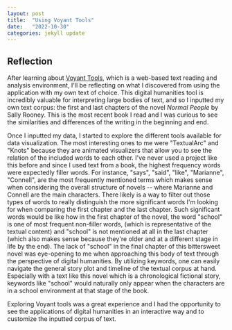 ```yaml
---
layout: post
title:  "Using Voyant Tools"
date:   "2022-10-30"
categories: jekyll update
---
```


## Reflection
After learning about <a href="https://voyant-tools.org/">Voyant Tools</a>, which is a web-based text reading and analysis environment, I'll be reflecting on what I discovered from using the application with my own text of choice. This digital humanities tool is incredibly valuable for interpreting large bodies of text, and so I inputted my own text corpus: the first and last chapters of the novel <i>Normal People</i> by Sally Rooney. This is the most recent book I read and I was curious to see the similarities and differences of the writing in the beginning and end.

Once I inputted my data, I started to explore the different tools available for data visualization. The most interesting ones to me were "TextualArc" and "Knots" because they are animated visualizers that allow you to see the relation of the included words to each other. I've never used a project like this before and since I used text from a book, the highest frequency words were expectedly filler words. For instance, "says", "said", "like", "Marianne", "Connell", are the most frequently mentioned terms which makes sense when considering the overall structure of novels -- where Marianne and Connell are the main characters. There likely is a way to filter out those types of words to really distinguish the more significant words I'm looking for when comparing the first chapter and the last chapter. Such significant words would be like how in the first chapter of the novel, the word "school" is one of most frequent non-filler words, (which is representative of the textual content) and "school" is not mentioned at all in the last chapter (which also makes sense because they're older and at a different stage in life by the end). The lack of "school" in
the final chapter of this bittersweet novel was eye-opening to me when approaching this body
of text through the perspective of digital humanities. By utilizing keywords, one can easily
navigate the general story plot and timeline of the textual corpus at hand. Especially with
a text like this novel which is a chronological fictional story, keywords like "school"
would naturally only appear when the characters are in a school environment at that stage
of the book.

Exploring Voyant tools was a great experience and I had the opportunity to see the applications of digital humanities in an interactive way and to customize the inputted corpus of text.